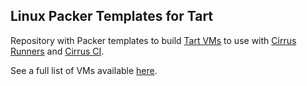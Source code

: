 ## Linux Packer Templates for Tart

Repository with Packer templates to build [Tart VMs](https://github.com/cirruslabs/tart) to use with [Cirrus Runners](https://tart.run/integrations/github-actions/) and [Cirrus CI](https://cirrus-ci.org/guide/macOS/).

See a full list of VMs available [here](https://github.com/orgs/cirruslabs/packages?repo_name=linux-image-templates).
